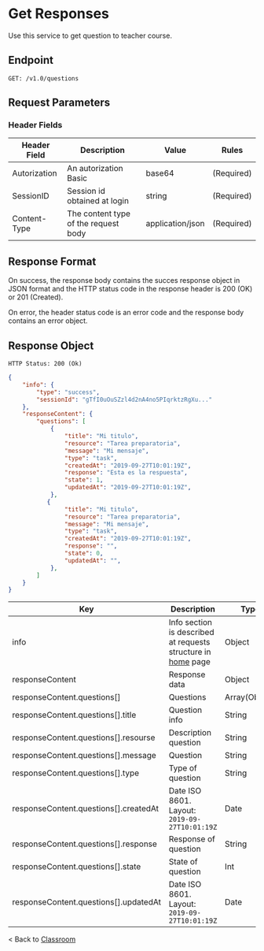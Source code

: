 # **Get Responses**

Use this service to get question to teacher course.

## **Endpoint** 

    GET: /v1.0/questions

## **Request Parameters**

### Header Fields

| Header Field | Description | Value | Rules |
|-----|-------------|------|-------|
| Autorization | An autorization Basic | base64 | (Required) |
| SessionID | Session id obtained at login | string | (Required) |
| Content-Type | The content type of the request body | application/json | (Required) |


## **Response Format**

On success, the response body contains the succes response object in JSON format and the HTTP status code in the response header is 200 (OK) or 201 (Created). 

On error, the header status code is an error code and the response body contains an error object.

## **Response Object**

    HTTP Status: 200 (Ok)

``` json
{
    "info": {
        "type": "success",
        "sessionId": "gTfI0uOuSZzl4d2nA4no5PIqrktzRgXu..."
    },
    "responseContent": {
        "questions": [
            {
                "title": "Mi titulo",
                "resource": "Tarea preparatoria",
                "message": "Mi mensaje",
                "type": "task",
                "createdAt": "2019-09-27T10:01:19Z",
                "response": "Esta es la respuesta",
                "state": 1,
                "updatedAt": "2019-09-27T10:01:19Z",
            },
           {
                "title": "Mi titulo",
                "resource": "Tarea preparatoria",
                "message": "Mi mensaje",
                "type": "task",
                "createdAt": "2019-09-27T10:01:19Z",
                "response": "",
                "state": 0,
                "updatedAt": "",
            },
        ]
    }
}
```

| Key | Description | Type | Rules |
|-----|-------------|------|-------|
| info | Info section is described at requests structure in  [home](../home.md#Response-Structure) page  | Object | (Required) |
| responseContent | Response data | Object | (Required) |
| responseContent.questions[] | Questions  | Array(Object) | (Required) |
| responseContent.questions[].title | Question info | String | (Required) |
| responseContent.questions[].resourse | Description question | String | (Required) |
| responseContent.questions[].message | Question | String | (Required) |
| responseContent.questions[].type | Type of question | String | (Required) |
| responseContent.questions[].createdAt | Date ISO 8601. Layout:   `2019-09-27T10:01:19Z` | Date | (Required) |
| responseContent.questions[].response | Response of question | String | (Required) |
| responseContent.questions[].state | State of question | Int | (Required) |
| responseContent.questions[].updatedAt | Date ISO 8601. Layout:   `2019-09-27T10:01:19Z` | Date | (Required) |

< Back to [Classroom](./classroom.md)
